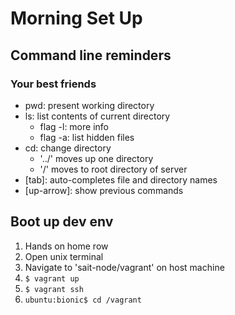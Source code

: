 # Morning Set Up
## Command line reminders
### Your best friends
- pwd: present working directory
- ls: list contents of current directory
  - flag -l: more info
  - flag -a: list hidden files
- cd: change directory
  - '../' moves up one directory
  - '/' moves to root directory of server
- [tab]: auto-completes file and directory names
- [up-arrow]: show previous commands

## Boot up dev env
1. Hands on home row
2. Open unix terminal
3. Navigate to 'sait-node/vagrant' on host machine
4. `$ vagrant up`
5. `$ vagrant ssh`
6. `ubuntu:bionic$ cd /vagrant`

